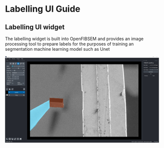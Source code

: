 # Labelling UI Guide

## Labelling UI widget

The labelling widget is built into OpenFIBSEM and provides an image processing tool to prepare labels for the purposes of training an segmentation machine learning model such as Unet

![Labelling UI](img/ml/ui_label_step.png)